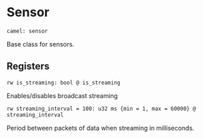 # Sensor

    camel: sensor

Base class for sensors.

## Registers

    rw is_streaming: bool @ is_streaming

Enables/disables broadcast streaming

    rw streaming_interval = 100: u32 ms {min = 1, max = 60000} @ streaming_interval

Period between packets of data when streaming in milliseconds.
